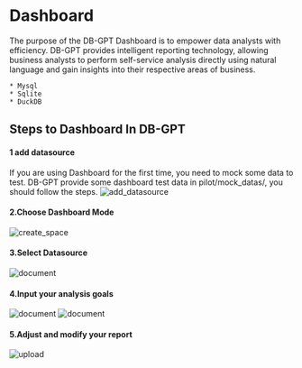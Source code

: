 Dashboard
==================================
The purpose of the DB-GPT Dashboard is to empower data analysts with efficiency. DB-GPT provides intelligent reporting
technology, allowing business analysts to perform self-service analysis directly using natural language and gain
insights into their respective areas of business.

```{note} Dashboard now support Datasource Type
* Mysql
* Sqlite
* DuckDB
```

## Steps to Dashboard In DB-GPT

#### 1 add datasource

If you are using Dashboard for the first time, you need to mock some data to test. DB-GPT provide some dashboard test
data in pilot/mock_datas/, you should follow the steps.
![add_datasource](https://github.com/eosphoros-ai/DB-GPT/assets/13723926/0afc72ea-83c8-45ff-8c36-213b1c6fb5dd)

#### 2.Choose Dashboard Mode

![create_space](https://github.com/eosphoros-ai/DB-GPT/assets/13723926/5e888880-0e97-4b60-8e5c-b7e7224197f0)

#### 3.Select Datasource

![document](https://github.com/eosphoros-ai/DB-GPT/assets/13723926/da2ac8b5-eca4-48ef-938f-f9dc1ca711b3)

#### 4.Input your analysis goals

![document](https://github.com/eosphoros-ai/DB-GPT/assets/13723926/3f427350-5bd5-4675-8f89-1bd5c63ff2c6)
![document](https://github.com/eosphoros-ai/DB-GPT/assets/13723926/3d14a2da-165e-4b2f-a921-325c20fe5ae9)

#### 5.Adjust and modify your report

![upload](https://github.com/eosphoros-ai/DB-GPT/assets/13723926/cb802b94-041b-44b4-b6ec-891bf8da52a4)

